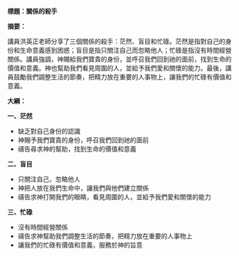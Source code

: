 **標題：關係的殺手**

**摘要：**

講員洪英正老師分享了三個關係的殺手：茫然、盲目和忙碌。茫然是指對自己的身份和生命意義感到困惑；盲目是指只關注自己而忽略他人；忙碌是指沒有時間經營關係。講員強調，神賜給我們寶貴的身份，並呼召我們回到祂的面前，找到生命的價值和意義。神也幫助我們看見周圍的人，並給予我們愛和關懷的能力。最後，講員鼓勵我們調整生活的節奏，把精力放在重要的人事物上，讓我們的忙碌有價值和意義。

**大綱：**

**一、茫然**
* 缺乏對自己身份的認識
* 神賜予我們寶貴的身份，呼召我們回到祂的面前
* 禱告尋求神的幫助，找到生命的價值和意義

**二、盲目**
* 只關注自己，忽略他人
* 神把人放在我們生命中，讓我們與他們建立關係
* 禱告求神打開我們的眼睛，看見周圍的人，並給予我們愛和關懷的能力

**三、忙碌**
* 沒有時間經營關係
* 禱告求神幫助我們調整生活的節奏，把精力放在重要的人事物上
* 讓我們的忙碌有價值和意義，服務於神的旨意